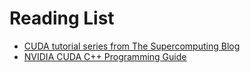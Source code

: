 # Reading List

- [CUDA tutorial series from The Supercomputing Blog](http://supercomputingblog.com/cuda-tutorials/)
- [NVIDIA CUDA C++ Programming Guide](https://docs.nvidia.com/cuda/cuda-c-programming-guide/index.html)
